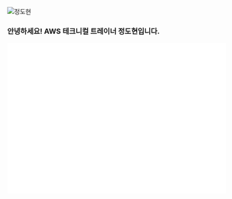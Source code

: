 
![정도현](https://avatars.githubusercontent.com/u/3435720?s=128&v=4)

### 안녕하세요! AWS 테크니컬 트레이너 정도현입니다.

![](https://github.com/yonsei-app-dev-club/yonsei-app-dev-club-2022/raw/main/github-metrics-serithemage.svg)
